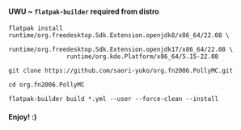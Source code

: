 

#### UWU ~ `flatpak-builder` required from distro
```
flatpak install runtime/org.freedesktop.Sdk.Extension.openjdk8/x86_64/22.08 \
                runtime/org.freedesktop.Sdk.Extension.openjdk17/x86_64/22.08 \
                runtime/org.kde.Platform/x86_64/5.15-22.08
```
```                
git clone https://github.com/saori-yuko/org.fn2006.PollyMC.git
```
```
cd org.fn2006.PollyMC
```
```
flatpak-builder build *.yml --user --force-clean --install
```
#### Enjoy! :)
